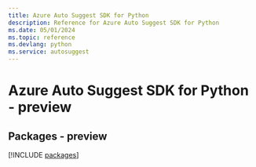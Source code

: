 ```yaml
---
title: Azure Auto Suggest SDK for Python
description: Reference for Azure Auto Suggest SDK for Python
ms.date: 05/01/2024
ms.topic: reference
ms.devlang: python
ms.service: autosuggest
---
```

# Azure Auto Suggest SDK for Python - preview
## Packages - preview
[!INCLUDE [packages](auto-suggest-index.md)]